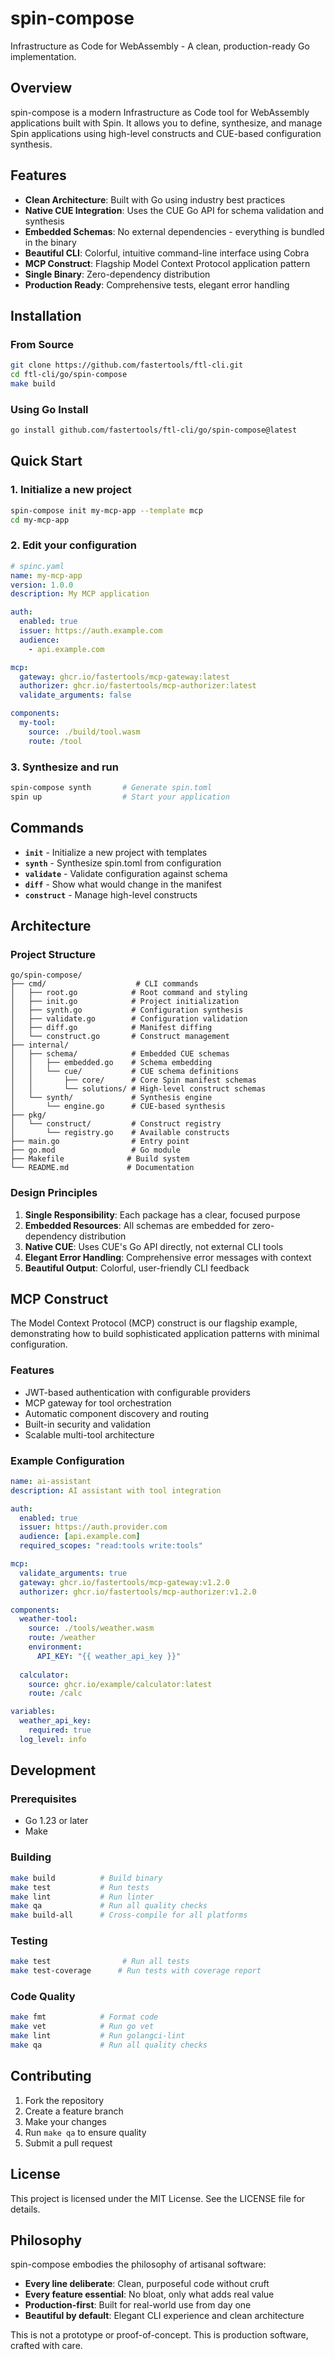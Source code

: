 # spin-compose

Infrastructure as Code for WebAssembly - A clean, production-ready Go implementation.

## Overview

spin-compose is a modern Infrastructure as Code tool for WebAssembly applications built with Spin. It allows you to define, synthesize, and manage Spin applications using high-level constructs and CUE-based configuration synthesis.

## Features

- **Clean Architecture**: Built with Go using industry best practices
- **Native CUE Integration**: Uses the CUE Go API for schema validation and synthesis
- **Embedded Schemas**: No external dependencies - everything is bundled in the binary
- **Beautiful CLI**: Colorful, intuitive command-line interface using Cobra
- **MCP Construct**: Flagship Model Context Protocol application pattern
- **Single Binary**: Zero-dependency distribution
- **Production Ready**: Comprehensive tests, elegant error handling

## Installation

### From Source

```bash
git clone https://github.com/fastertools/ftl-cli.git
cd ftl-cli/go/spin-compose
make build
```

### Using Go Install

```bash
go install github.com/fastertools/ftl-cli/go/spin-compose@latest
```

## Quick Start

### 1. Initialize a new project

```bash
spin-compose init my-mcp-app --template mcp
cd my-mcp-app
```

### 2. Edit your configuration

```yaml
# spinc.yaml
name: my-mcp-app
version: 1.0.0
description: My MCP application

auth:
  enabled: true
  issuer: https://auth.example.com
  audience:
    - api.example.com

mcp:
  gateway: ghcr.io/fastertools/mcp-gateway:latest
  authorizer: ghcr.io/fastertools/mcp-authorizer:latest
  validate_arguments: false

components:
  my-tool:
    source: ./build/tool.wasm
    route: /tool
```

### 3. Synthesize and run

```bash
spin-compose synth       # Generate spin.toml
spin up                  # Start your application
```

## Commands

- **`init`** - Initialize a new project with templates
- **`synth`** - Synthesize spin.toml from configuration
- **`validate`** - Validate configuration against schema
- **`diff`** - Show what would change in the manifest
- **`construct`** - Manage high-level constructs

## Architecture

### Project Structure

```
go/spin-compose/
├── cmd/                    # CLI commands
│   ├── root.go            # Root command and styling
│   ├── init.go            # Project initialization
│   ├── synth.go           # Configuration synthesis
│   ├── validate.go        # Configuration validation
│   ├── diff.go            # Manifest diffing
│   └── construct.go       # Construct management
├── internal/
│   ├── schema/            # Embedded CUE schemas
│   │   ├── embedded.go    # Schema embedding
│   │   └── cue/           # CUE schema definitions
│   │       ├── core/      # Core Spin manifest schemas
│   │       └── solutions/ # High-level construct schemas
│   └── synth/             # Synthesis engine
│       └── engine.go      # CUE-based synthesis
├── pkg/
│   └── construct/         # Construct registry
│       └── registry.go    # Available constructs
├── main.go                # Entry point
├── go.mod                 # Go module
├── Makefile              # Build system
└── README.md             # Documentation
```

### Design Principles

1. **Single Responsibility**: Each package has a clear, focused purpose
2. **Embedded Resources**: All schemas are embedded for zero-dependency distribution
3. **Native CUE**: Uses CUE's Go API directly, not external CLI tools
4. **Elegant Error Handling**: Comprehensive error messages with context
5. **Beautiful Output**: Colorful, user-friendly CLI feedback

## MCP Construct

The Model Context Protocol (MCP) construct is our flagship example, demonstrating how to build sophisticated application patterns with minimal configuration.

### Features

- JWT-based authentication with configurable providers
- MCP gateway for tool orchestration
- Automatic component discovery and routing
- Built-in security and validation
- Scalable multi-tool architecture

### Example Configuration

```yaml
name: ai-assistant
description: AI assistant with tool integration

auth:
  enabled: true
  issuer: https://auth.provider.com
  audience: [api.example.com]
  required_scopes: "read:tools write:tools"

mcp:
  validate_arguments: true
  gateway: ghcr.io/fastertools/mcp-gateway:v1.2.0
  authorizer: ghcr.io/fastertools/mcp-authorizer:v1.2.0

components:
  weather-tool:
    source: ./tools/weather.wasm
    route: /weather
    environment:
      API_KEY: "{{ weather_api_key }}"
  
  calculator:
    source: ghcr.io/example/calculator:latest
    route: /calc

variables:
  weather_api_key:
    required: true
  log_level: info
```

## Development

### Prerequisites

- Go 1.23 or later
- Make

### Building

```bash
make build          # Build binary
make test           # Run tests
make lint           # Run linter
make qa             # Run all quality checks
make build-all      # Cross-compile for all platforms
```

### Testing

```bash
make test                # Run all tests
make test-coverage      # Run tests with coverage report
```

### Code Quality

```bash
make fmt            # Format code
make vet            # Run go vet
make lint           # Run golangci-lint
make qa             # Run all quality checks
```

## Contributing

1. Fork the repository
2. Create a feature branch
3. Make your changes
4. Run `make qa` to ensure quality
5. Submit a pull request

## License

This project is licensed under the MIT License. See the LICENSE file for details.

## Philosophy

spin-compose embodies the philosophy of artisanal software:

- **Every line deliberate**: Clean, purposeful code without cruft
- **Every feature essential**: No bloat, only what adds real value
- **Production-first**: Built for real-world use from day one
- **Beautiful by default**: Elegant CLI experience and clean architecture

This is not a prototype or proof-of-concept. This is production software, crafted with care.